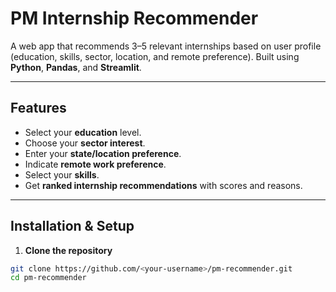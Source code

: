 # PM Internship Recommender

A web app that recommends 3–5 relevant internships based on user profile (education, skills, sector, location, and remote preference). Built using **Python**, **Pandas**, and **Streamlit**.

---

## Features

- Select your **education** level.
- Choose your **sector interest**.
- Enter your **state/location preference**.
- Indicate **remote work preference**.
- Select your **skills**.
- Get **ranked internship recommendations** with scores and reasons.

---

## Installation & Setup

1. **Clone the repository**

```bash
git clone https://github.com/<your-username>/pm-recommender.git
cd pm-recommender
